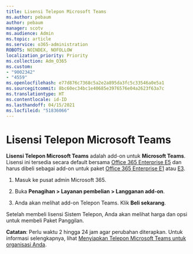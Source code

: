```yaml
---
title: Lisensi Telepon Microsoft Teams
ms.author: pebaum
author: pebaum
manager: scotv
ms.audience: Admin
ms.topic: article
ms.service: o365-administration
ROBOTS: NOINDEX, NOFOLLOW
localization_priority: Priority
ms.collection: Adm_O365
ms.custom:
- "9002342"
- "4559"
ms.openlocfilehash: e77d876c7368c5a2e2a895da3fc5c33546a0e5a1
ms.sourcegitcommit: 8bc60ec34bc1e40685e3976576e04a2623f63a7c
ms.translationtype: HT
ms.contentlocale: id-ID
ms.lasthandoff: 04/15/2021
ms.locfileid: "51836066"
---
```

# <a name="microsoft-teams-phone-license"></a>Lisensi Telepon Microsoft Teams

**Lisensi Telepon Microsoft Teams** adalah add-on untuk **Microsoft Teams**. Lisensi ini tersedia secara default bersama [Office 365 Enterprise E5](https://www.microsoft.com/microsoft-365/business/office-365-enterprise-e5-business-software?rtc=1&activetab=pivot%3aoverviewtab) dan harus dibeli sebagai add-on untuk paket [Office 365 Enterprise E1](https://products.office.com/business/office-365-enterprise-e1-business-software) atau [E3](https://products.office.com/business/office-365-enterprise-e3-business-software).

1. Masuk ke pusat admin Microsoft 365.

2. Buka **Penagihan > Layanan pembelian > Langganan add-on**. 

3. Anda akan melihat add-on Telepon Teams. Klik **Beli sekarang**.

Setelah membeli lisensi Sistem Telepon, Anda akan melihat harga dan opsi untuk membeli Paket Panggilan.

**Catatan**: Perlu waktu 2 hingga 24 jam agar perubahan diterapkan. Untuk informasi selengkapnya, lihat [Menyiapkan Telepon Microsoft Teams untuk organisasi Anda](https://docs.microsoft.com/MicrosoftTeams/setting-up-your-phone-system). 

